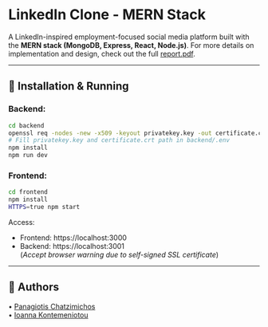 # LinkedIn Clone - MERN Stack

A LinkedIn-inspired employment-focused social media platform built with the **MERN stack (MongoDB, Express, React, Node.js)**. For more details on implementation and design, check out the full [report.pdf](./report.pdf).

---

## 🚀 Installation & Running

### **Backend:**
```bash
cd backend
openssl req -nodes -new -x509 -keyout privatekey.key -out certificate.crt -days 365
# Fill privatekey.key and certificate.crt path in backend/.env
npm install
npm run dev
```

### **Frontend:**
```bash
cd frontend
npm install
HTTPS=true npm start
```

Access:
- Frontend: https://localhost:3000  
- Backend: https://localhost:3001  
(*Accept browser warning due to self-signed SSL certificate*)

---

## 👥 Authors

• [Panagiotis Chatzimichos](https://github.com/pchatz000)\
• [Ioanna Kontemeniotou ](https://github.com/joannakonte)

